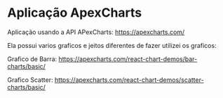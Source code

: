 # Aplicação ApexCharts

Aplicação usando a API APexCharts: https://apexcharts.com/

Ela possui varios graficos e jeitos diferentes de fazer
utilizei os graficos:

Grafico de Barra: https://apexcharts.com/react-chart-demos/bar-charts/basic/

Grafico Scatter: https://apexcharts.com/react-chart-demos/scatter-charts/basic/

